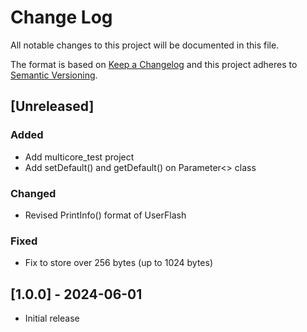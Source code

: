 # Change Log
All notable changes to this project will be documented in this file.

The format is based on [Keep a Changelog](http://keepachangelog.com/)
and this project adheres to [Semantic Versioning](http://semver.org/).

## [Unreleased]
### Added
* Add multicore_test project
* Add setDefault() and getDefault() on Parameter<> class
### Changed
* Revised PrintInfo() format of UserFlash
### Fixed
* Fix to store over 256 bytes (up to 1024 bytes)

## [1.0.0] - 2024-06-01
* Initial release